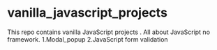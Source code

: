 # vanilla_javascript_projects
This repo contains vanilla JavaScript projects . All about JavaScript no framework. 
1.Modal_popup
2.JavaScript form validation 
